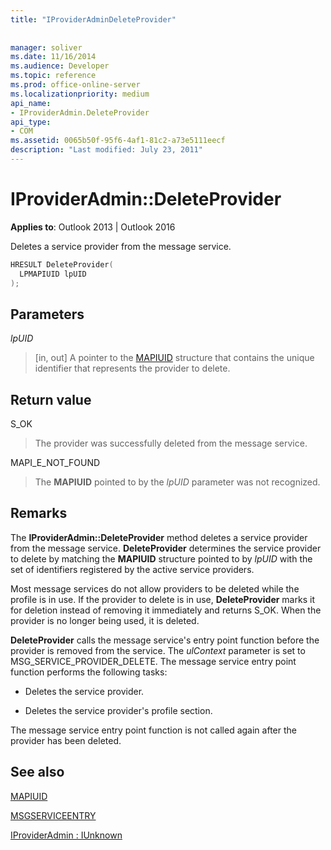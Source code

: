 ```yaml
---
title: "IProviderAdminDeleteProvider"
 
 
manager: soliver
ms.date: 11/16/2014
ms.audience: Developer
ms.topic: reference
ms.prod: office-online-server
ms.localizationpriority: medium
api_name:
- IProviderAdmin.DeleteProvider
api_type:
- COM
ms.assetid: 0065b50f-95f6-4af1-81c2-a73e5111eecf
description: "Last modified: July 23, 2011"
---
```


# IProviderAdmin::DeleteProvider

  
  
**Applies to**: Outlook 2013 | Outlook 2016 
  
Deletes a service provider from the message service.
  
```cpp
HRESULT DeleteProvider(
  LPMAPIUID lpUID
);
```

## Parameters

 _lpUID_
  
> [in, out] A pointer to the [MAPIUID](mapiuid.md) structure that contains the unique identifier that represents the provider to delete. 
    
## Return value

S_OK 
  
> The provider was successfully deleted from the message service.
    
MAPI_E_NOT_FOUND 
  
> The **MAPIUID** pointed to by the  _lpUID_ parameter was not recognized. 
    
## Remarks

The **IProviderAdmin::DeleteProvider** method deletes a service provider from the message service. **DeleteProvider** determines the service provider to delete by matching the **MAPIUID** structure pointed to by  _lpUID_ with the set of identifiers registered by the active service providers. 
  
Most message services do not allow providers to be deleted while the profile is in use. If the provider to delete is in use, **DeleteProvider** marks it for deletion instead of removing it immediately and returns S_OK. When the provider is no longer being used, it is deleted. 
  
 **DeleteProvider** calls the message service's entry point function before the provider is removed from the service. The  _ulContext_ parameter is set to MSG_SERVICE_PROVIDER_DELETE. The message service entry point function performs the following tasks: 
  
- Deletes the service provider.
    
- Deletes the service provider's profile section.
    
The message service entry point function is not called again after the provider has been deleted.
  
## See also



[MAPIUID](mapiuid.md)
  
[MSGSERVICEENTRY](msgserviceentry.md)
  
[IProviderAdmin : IUnknown](iprovideradminiunknown.md)

